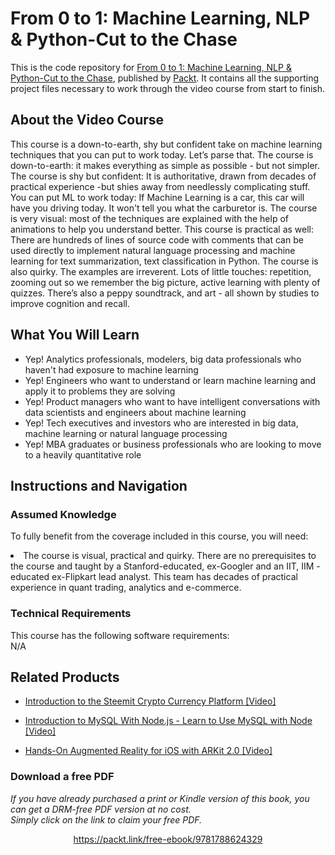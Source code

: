 # From 0 to 1: Machine Learning, NLP & Python-Cut to the Chase		
This is the code repository for [From 0 to 1: Machine Learning, NLP & Python-Cut to the Chase](https://www.packtpub.com/business/0-1-machine-learning-nlp-python-cut-chase-video), published by [Packt](https://www.packtpub.com/?utm_source=github). It contains all the supporting project files necessary to work through the video course from start to finish.
## About the Video Course
This course is a down-to-earth, shy but confident take on machine learning techniques that you can put to work today. Let’s parse that. The course is down-to-earth: it makes everything as simple as possible - but not simpler. The course is shy but confident: It is authoritative, drawn from decades of practical experience -but shies away from needlessly complicating stuff. You can put ML to work today: If Machine Learning is a car, this car will have you driving today. It won't tell you what the carburetor is. The course is very visual: most of the techniques are explained with the help of animations to help you understand better. This course is practical as well: There are hundreds of lines of source code with comments that can be used directly to implement natural language processing and machine learning for text summarization, text classification in Python. The course is also quirky. The examples are irreverent. Lots of little touches: repetition, zooming out so we remember the big picture, active learning with plenty of quizzes. There’s also a peppy soundtrack, and art - all shown by studies to improve cognition and recall.

<H2>What You Will Learn</H2>
<DIV class=book-info-will-learn-text>
<UL>
<LI>Yep! Analytics professionals, modelers, big data professionals who haven't had exposure to machine learning</LI>
<LI>Yep! Engineers who want to understand or learn machine learning and apply it to problems they are solving</LI>
<LI>Yep! Product managers who want to have intelligent conversations with data scientists and engineers about machine learning</LI>
<LI>Yep! Tech executives and investors who are interested in big data, machine learning or natural language processing</LI>
<LI>Yep! MBA graduates or business professionals who are looking to move to a heavily quantitative role</LI>
</UL></DIV>

## Instructions and Navigation
### Assumed Knowledge
To fully benefit from the coverage included in this course, you will need:<br/>
<DIV class=book-info-will-learn-text>
<LI>The course is visual, practical and quirky. There are no prerequisites to the course and taught by a Stanford-educated, ex-Googler and an IIT, IIM - educated ex-Flipkart lead analyst. This team has decades of practical experience in quant trading, analytics and e-commerce.</LI> 
<DIV>

### Technical Requirements
This course has the following software requirements:<br/>
N/A

## Related Products
* [Introduction to the Steemit Crypto Currency Platform [Video]](https://www.packtpub.com/application-development/introduction-steemit-crypto-currency-platform-video)

* [Introduction to MySQL With Node.js - Learn to Use MySQL with Node [Video]](https://www.packtpub.com/application-development/introduction-mysql-nodejs-learn-use-mysql-node-video)

* [Hands-On Augmented Reality for iOS with ARKit 2.0 [Video]](https://www.packtpub.com/application-development/hands-augmented-reality-ios-arkit-20-video)
### Download a free PDF

 <i>If you have already purchased a print or Kindle version of this book, you can get a DRM-free PDF version at no cost.<br>Simply click on the link to claim your free PDF.</i>
<p align="center"> <a href="https://packt.link/free-ebook/9781788624329">https://packt.link/free-ebook/9781788624329 </a> </p>